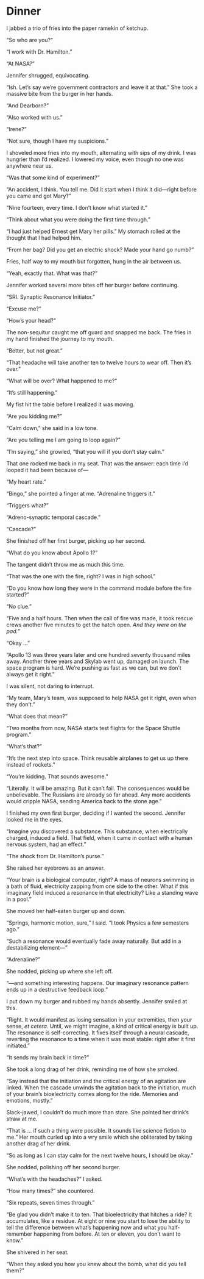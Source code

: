 # Dinner

I jabbed a trio of fries into the paper ramekin of ketchup.

“So who are you?”

“I work with Dr. Hamilton.”

“At NASA?”

Jennifer shrugged, equivocating.

“Ish.
Let’s say we’re government contractors and leave it at that.”
She took a massive bite from the burger in her hands.

“And Dearborn?”

“Also worked with us.”

“Irene?”

“Not sure, though I have my suspicions.”

I shoveled more fries into my mouth, alternating with sips of my drink.
I was hungrier than I’d realized.
I lowered my voice, even though no one was anywhere near us.

“Was that some kind of experiment?”

“An accident, I think.
You tell me.
Did it start when I think it did—right before you came and got Mary?”

“Nine fourteen, every time.
I don’t know what started it.”

“Think about what you were doing the first time through.”

“I had just helped Ernest get Mary her pills.”
My stomach rolled at the thought that I had helped him.

“From her bag?
Did you get an electric shock?
Made your hand go numb?”

Fries, half way to my mouth but forgotten, hung in the air between us.

“Yeah, exactly that.
What was that?”

Jennifer worked several more bites off her burger before continuing.

“SRI.
Synaptic Resonance Initiator.”

“Excuse me?”

“How’s your head?”

The non-sequitur caught me off guard and snapped me back.
The fries in my hand finished the journey to my mouth.

“Better, but not great.”

“That headache will take another ten to twelve hours to wear off.
Then it’s over.”

“What will be over?
What happened to me?”

“It’s still happening.”

My fist hit the table before I realized it was moving.

“Are you kidding me?”

“Calm down,” she said in a low tone.

“Are you telling me I am going to loop again?”

“I’m saying,” she growled, “that you will if you don’t stay calm.”

That one rocked me back in my seat.
That was the answer: each time I’d looped it had been because of—

“My heart rate.”

“Bingo,” she pointed a finger at me.
“Adrenaline triggers it.”

“Triggers what?”

“Adreno-synaptic temporal cascade.”

“Cascade?”

She finished off her first burger, picking up her second.

“What do you know about Apollo 1?”

The tangent didn’t throw me as much this time.

“That was the one with the fire, right?
I was in high school.”

“Do you know how long they were in the command module before the fire started?”

“No clue.”

“Five and a half hours.
Then when the call of fire was made, it took rescue crews another five minutes to get the hatch open.
_And they were on the pad._”

“Okay …”

“Apollo 13 was three years later and one hundred seventy thousand miles away.
Another three years and Skylab went up, damaged on launch.
The space program is hard.
We’re pushing as fast as we can, but we don’t always get it right.”

I was silent, not daring to interrupt.

“My team, Mary’s team, was supposed to help NASA get it right, even when they don’t.”

“What does that mean?”

“Two months from now, NASA starts test flights for the Space Shuttle program.”

“What’s that?”

“It’s the next step into space.
Think reusable airplanes to get us up there instead of rockets.”

“You’re kidding.
That sounds awesome.”

“Literally.
It will be amazing.
But it can’t fail.
The consequences would be unbelievable.
The Russians are already so far ahead.
Any more accidents would cripple NASA, sending America back to the stone age.”

I finished my own first burger, deciding if I wanted the second.
Jennifer looked me in the eyes.

“Imagine you discovered a substance.
This substance, when electrically charged, induced a field.
That field, when it came in contact with a human nervous system, had an effect.”

“The shock from Dr. Hamilton’s purse.”

She raised her eyebrows as an answer.

“Your brain is a biological computer, right?
A mass of neurons swimming in a bath of fluid, electricity zapping from one side to the other.
What if this imaginary field induced a resonance in that electricity?
Like a standing wave in a pool.”

She moved her half-eaten burger up and down.

“Springs, harmonic motion, sure,” I said.
“I took Physics a few semesters ago.”

“Such a resonance would eventually fade away naturally.
But add in a destabilizing element—”

“Adrenaline?”

She nodded, picking up where she left off.

“—and something interesting happens.
Our imaginary resonance pattern ends up in a destructive feedback loop.”

I put down my burger and rubbed my hands absently.
Jennifer smiled at this.

“Right.
It would manifest as losing sensation in your extremities, then your sense, _et cetera_.
Until, we might imagine, a kind of critical energy is built up.
The resonance is self-correcting.
It fixes itself through a neural cascade, reverting the resonance to a time when it was most stable: right after it first initiated.”

“It sends my brain back in time?”

She took a long drag of her drink, reminding me of how she smoked.

“Say instead that the initiation and the critical energy of an agitation are linked.
When the cascade unwinds the agitation back to the initiation, much of your brain’s bioelectricity comes along for the ride.
Memories and emotions, mostly.”

Slack-jawed, I couldn’t do much more than stare.
She pointed her drink’s straw at me.

“That is … if such a thing were possible.
It sounds like science fiction to me.”
Her mouth curled up into a wry smile which she obliterated by taking another drag of her drink.

“So as long as I can stay calm for the next twelve hours, I should be okay.”

She nodded, polishing off her second burger.

“What’s with the headaches?” I asked.

“How many times?” she countered.

“Six repeats, seven times through.”

“Be glad you didn’t make it to ten.
That bioelectricity that hitches a ride?
It accumulates, like a residue.
At eight or nine you start to lose the ability to tell the difference between what’s happening now and what you half-remember happening from before.
At ten or eleven, you don’t want to know.”

She shivered in her seat.

“When they asked you how you knew about the bomb, what did you tell them?”